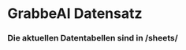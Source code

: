 




































































































































































































































































































































































































































































# GrabbeAI Datensatz





### Die aktuellen Datentabellen sind in /sheets/


